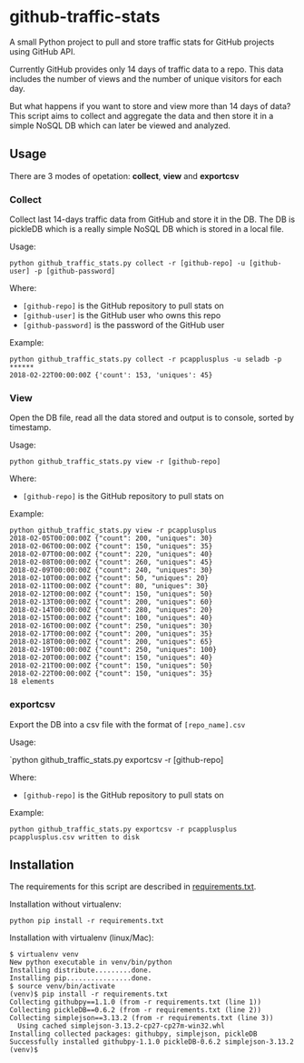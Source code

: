 # github-traffic-stats
A small Python project to pull and store traffic stats for GitHub projects using GitHub API.

Currently GitHub provides only 14 days of traffic data to a repo. This data includes the number of views and the number of unique visitors for each day. 

But what happens if you want to store and view more than 14 days of data?
This script aims to collect and aggregate the data and then store it in a simple NoSQL DB which can later be viewed and analyzed.

## Usage ##

There are 3 modes of opetation: **collect**, **view** and **exportcsv**

### Collect ###

Collect last 14-days traffic data from GitHub and store it in the DB. The DB is pickleDB which is a really simple NoSQL DB which is stored in a local file.

Usage:

`python github_traffic_stats.py collect -r [github-repo] -u [github-user] -p [github-password]`

Where:
 - `[github-repo]` is the GitHub repository to pull stats on
 - `[github-user]` is the GitHub user who owns this repo
 - `[github-password]` is the password of the GitHub user

Example:

```
python github_traffic_stats.py collect -r pcapplusplus -u seladb -p ******
2018-02-22T00:00:00Z {'count': 153, 'uniques': 45}
```

 ### View ###
 
 Open the DB file, read all the data stored and output is to console, sorted by timestamp.
 
 Usage:
 
 `python github_traffic_stats.py view -r [github-repo]`
 
 Where:
 - `[github-repo]` is the GitHub repository to pull stats on

Example:
```
python github_traffic_stats.py view -r pcapplusplus
2018-02-05T00:00:00Z {"count": 200, "uniques": 30}
2018-02-06T00:00:00Z {"count": 150, "uniques": 35}
2018-02-07T00:00:00Z {"count": 220, "uniques": 40}
2018-02-08T00:00:00Z {"count": 260, "uniques": 45}
2018-02-09T00:00:00Z {"count": 240, "uniques": 30}
2018-02-10T00:00:00Z {"count": 50, "uniques": 20}
2018-02-11T00:00:00Z {"count": 80, "uniques": 30}
2018-02-12T00:00:00Z {"count": 150, "uniques": 50}
2018-02-13T00:00:00Z {"count": 200, "uniques": 60}
2018-02-14T00:00:00Z {"count": 280, "uniques": 20}
2018-02-15T00:00:00Z {"count": 100, "uniques": 40}
2018-02-16T00:00:00Z {"count": 250, "uniques": 30}
2018-02-17T00:00:00Z {"count": 200, "uniques": 35}
2018-02-18T00:00:00Z {"count": 200, "uniques": 65}
2018-02-19T00:00:00Z {"count": 250, "uniques": 100}
2018-02-20T00:00:00Z {"count": 150, "uniques": 40}
2018-02-21T00:00:00Z {"count": 150, "uniques": 50}
2018-02-22T00:00:00Z {"count": 150, "uniques": 35}
18 elements
```

### exportcsv ###

Export the DB into a csv file with the format of `[repo_name].csv`

Usage:
 
 `python github_traffic_stats.py exportcsv -r [github-repo]
 
 Where:
 - `[github-repo]` is the GitHub repository to pull stats on

Example:
```
python github_traffic_stats.py exportcsv -r pcapplusplus
pcapplusplus.csv written to disk
```

## Installation ##

The requirements for this script are described in [requirements.txt](https://github.com/seladb/github-traffic-stats/blob/master/requirements.txt).

Installation without virtualenv:
```
python pip install -r requirements.txt
```

Installation with virtualenv (linux/Mac):
```
$ virtualenv venv
New python executable in venv/bin/python
Installing distribute.........done.
Installing pip................done.
$ source venv/bin/activate
(venv)$ pip install -r requirements.txt
Collecting githubpy==1.1.0 (from -r requirements.txt (line 1))
Collecting pickleDB==0.6.2 (from -r requirements.txt (line 2))
Collecting simplejson==3.13.2 (from -r requirements.txt (line 3))
  Using cached simplejson-3.13.2-cp27-cp27m-win32.whl
Installing collected packages: githubpy, simplejson, pickleDB
Successfully installed githubpy-1.1.0 pickleDB-0.6.2 simplejson-3.13.2
(venv)$
```
